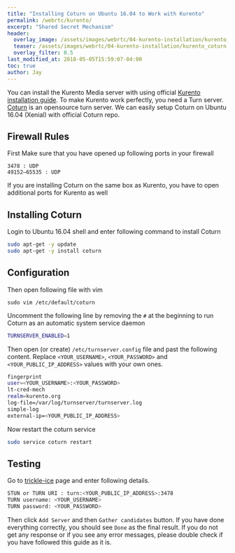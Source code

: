 ```yaml
---
title: "Installing Coturn on Ubuntu 16.04 to Work with Kurento"
permalink: /webrtc/kurento/
excerpt: "Shared Secret Mechanism"
header:
  overlay_image: /assets/images/webrtc/04-kurento-installation/kurento_coturn.png
  teaser: /assets/images/webrtc/04-kurento-installation/kurento_coturn.png
  overlay_filter: 0.5
last_modified_at: 2018-05-05T15:59:07-04:00
toc: true
author: Jay
---
```


You can install the Kurento Media server with using official [Kurento installation guide](http://doc-kurento.readthedocs.io/en/stable/user/installation.html). To make Kurento work perfectly, you need a Turn server.
[Coturn](https://github.com/coturn/coturn) is an opensource turn server. We can easily setup Coturn on Ubuntu 16.04 (Xenial) with official Coturn repo. 

## Firewall Rules
First Make sure that you have opened up following ports in your firewall


```
3478 : UDP
49152–65535 : UDP
```

If you are installing Coturn on the same box as Kurento, you have to open additional ports for Kurento as well


## Installing Coturn
Login to Ubuntu 16.04 shell and enter following command to install Coturn


```bash
sudo apt-get -y update
sudo apt-get -y install coturn
```

## Configuration
Then open following file with vim 
```
sudo vim /etc/default/coturn
```

Uncomment the following line by removing the `#` at the beginning to run Coturn as an automatic system service daemon
```bash
TURNSERVER_ENABLED=1
```

Then open (or create) `/etc/turnserver.config` file and past the following content. Replace `<YOUR_USERNAME>`, `<YOUR_PASSWORD>` and `<YOUR_PUBLIC_IP_ADDRESS>` values with your own ones.

```bash
fingerprint
user=<YOUR_USERNAME>:<YOUR_PASSWORD>
lt-cred-mech
realm=kurento.org
log-file=/var/log/turnserver/turnserver.log
simple-log
external-ip=<YOUR_PUBLIC_IP_ADDRESS>
```

Now restart the coturn service

```bash
sudo service coturn restart
```

## Testing
Go to [trickle-ice](https://webrtc.github.io/samples/src/content/peerconnection/trickle-ice/) page and enter following details.

```bash
STUN or TURN URI : turn:<YOUR_PUBLIC_IP_ADDRESS>:3478
TURN username: <YOUR_USERNAME>
TURN password: <YOUR_PASSWORD>
```

Then click `Add Server` and then `Gather candidates` button. If you have done everything correctly, you should see `Done` as the final result. If you do not get any response or if you see any error messages, please double check if you have followed this guide as it is.